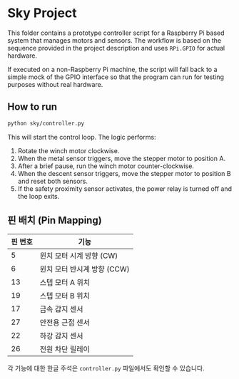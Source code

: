 # Sky Project

This folder contains a prototype controller script for a Raspberry Pi based
system that manages motors and sensors. The workflow is based on the sequence
provided in the project description and uses `RPi.GPIO` for actual hardware.

If executed on a non-Raspberry Pi machine, the script will fall back to a
simple mock of the GPIO interface so that the program can run for testing
purposes without real hardware.

## How to run
```bash
python sky/controller.py
```
This will start the control loop. The logic performs:
1. Rotate the winch motor clockwise.
2. When the metal sensor triggers, move the stepper motor to position A.
3. After a brief pause, run the winch motor counter-clockwise.
4. When the descent sensor triggers, move the stepper motor to position B and
   reset both sensors.
5. If the safety proximity sensor activates, the power relay is turned off and
   the loop exits.

## 핀 배치 (Pin Mapping)

| 핀 번호 | 기능                                   |
|-------|--------------------------------------|
| 5     | 윈치 모터 시계 방향 (CW)                |
| 6     | 윈치 모터 반시계 방향 (CCW)            |
| 13    | 스텝 모터 A 위치                       |
| 19    | 스텝 모터 B 위치                       |
| 17    | 금속 감지 센서                         |
| 27    | 안전용 근접 센서                       |
| 22    | 하강 감지 센서                         |
| 26    | 전원 차단 릴레이                       |

각 기능에 대한 한글 주석은 `controller.py` 파일에서도 확인할 수 있습니다.
